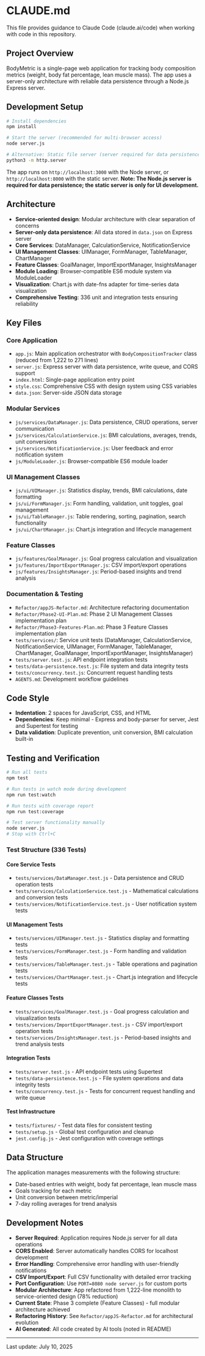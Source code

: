 # CLAUDE.md

This file provides guidance to Claude Code (claude.ai/code) when working with code in this repository.

## Project Overview

BodyMetric is a single-page web application for tracking body composition metrics (weight, body fat percentage, lean muscle mass). The app uses a server-only architecture with reliable data persistence through a Node.js Express server.

## Development Setup

```bash
# Install dependencies
npm install

# Start the server (recommended for multi-browser access)
node server.js

# Alternative: Static file server (server required for data persistence)
python3 -m http.server
```

The app runs on `http://localhost:3000` with the Node server, or `http://localhost:8000` with the static server. **Note: The Node.js server is required for data persistence; the static server is only for UI development.**

## Architecture

- **Service-oriented design**: Modular architecture with clear separation of concerns
- **Server-only data persistence**: All data stored in `data.json` on Express server
- **Core Services**: DataManager, CalculationService, NotificationService
- **UI Management Classes**: UIManager, FormManager, TableManager, ChartManager
- **Feature Classes**: GoalManager, ImportExportManager, InsightsManager
- **Module Loading**: Browser-compatible ES6 module system via ModuleLoader
- **Visualization**: Chart.js with date-fns adapter for time-series data visualization
- **Comprehensive Testing**: 336 unit and integration tests ensuring reliability

## Key Files

### Core Application
- `app.js`: Main application orchestrator with `BodyCompositionTracker` class (reduced from 1,222 to 271 lines)
- `server.js`: Express server with data persistence, write queue, and CORS support
- `index.html`: Single-page application entry point
- `style.css`: Comprehensive CSS with design system using CSS variables
- `data.json`: Server-side JSON data storage

### Modular Services
- `js/services/DataManager.js`: Data persistence, CRUD operations, server communication
- `js/services/CalculationService.js`: BMI calculations, averages, trends, unit conversions
- `js/services/NotificationService.js`: User feedback and error notification system
- `js/ModuleLoader.js`: Browser-compatible ES6 module loader

### UI Management Classes
- `js/ui/UIManager.js`: Statistics display, trends, BMI calculations, date formatting
- `js/ui/FormManager.js`: Form handling, validation, unit toggles, goal management
- `js/ui/TableManager.js`: Table rendering, sorting, pagination, search functionality
- `js/ui/ChartManager.js`: Chart.js integration and lifecycle management

### Feature Classes
- `js/features/GoalManager.js`: Goal progress calculation and visualization
- `js/features/ImportExportManager.js`: CSV import/export operations
- `js/features/InsightsManager.js`: Period-based insights and trend analysis

### Documentation & Testing
- `Refactor/appJS-Refactor.md`: Architecture refactoring documentation
- `Refactor/Phase2-UI-Plan.md`: Phase 2 UI Management Classes implementation plan
- `Refactor/Phase3-Features-Plan.md`: Phase 3 Feature Classes implementation plan
- `tests/services/`: Service unit tests (DataManager, CalculationService, NotificationService, UIManager, FormManager, TableManager, ChartManager, GoalManager, ImportExportManager, InsightsManager)
- `tests/server.test.js`: API endpoint integration tests
- `tests/data-persistence.test.js`: File system and data integrity tests
- `tests/concurrency.test.js`: Concurrent request handling tests
- `AGENTS.md`: Development workflow guidelines

## Code Style

- **Indentation**: 2 spaces for JavaScript, CSS, and HTML
- **Dependencies**: Keep minimal - Express and body-parser for server, Jest and Supertest for testing
- **Data validation**: Duplicate prevention, unit conversion, BMI calculation built-in

## Testing and Verification

```bash
# Run all tests
npm test

# Run tests in watch mode during development
npm run test:watch

# Run tests with coverage report
npm run test:coverage

# Test server functionality manually
node server.js
# Stop with Ctrl+C
```

### Test Structure (336 Tests)

#### Core Service Tests
- `tests/services/DataManager.test.js` - Data persistence and CRUD operation tests
- `tests/services/CalculationService.test.js` - Mathematical calculations and conversion tests
- `tests/services/NotificationService.test.js` - User notification system tests

#### UI Management Tests
- `tests/services/UIManager.test.js` - Statistics display and formatting tests
- `tests/services/FormManager.test.js` - Form handling and validation tests
- `tests/services/TableManager.test.js` - Table operations and pagination tests
- `tests/services/ChartManager.test.js` - Chart.js integration and lifecycle tests

#### Feature Classes Tests
- `tests/services/GoalManager.test.js` - Goal progress calculation and visualization tests
- `tests/services/ImportExportManager.test.js` - CSV import/export operation tests
- `tests/services/InsightsManager.test.js` - Period-based insights and trend analysis tests

#### Integration Tests
- `tests/server.test.js` - API endpoint tests using Supertest
- `tests/data-persistence.test.js` - File system operations and data integrity tests
- `tests/concurrency.test.js` - Tests for concurrent request handling and write queue

#### Test Infrastructure
- `tests/fixtures/` - Test data files for consistent testing
- `tests/setup.js` - Global test configuration and cleanup
- `jest.config.js` - Jest configuration with coverage settings

## Data Structure

The application manages measurements with the following structure:
- Date-based entries with weight, body fat percentage, lean muscle mass
- Goals tracking for each metric
- Unit conversion between metric/imperial
- 7-day rolling averages for trend analysis

## Development Notes

- **Server Required**: Application requires Node.js server for all data operations
- **CORS Enabled**: Server automatically handles CORS for localhost development
- **Error Handling**: Comprehensive error handling with user-friendly notifications
- **CSV Import/Export**: Full CSV functionality with detailed error tracking
- **Port Configuration**: Use `PORT=8080 node server.js` for custom ports
- **Modular Architecture**: App refactored from 1,222-line monolith to service-oriented design (78% reduction)
- **Current State**: Phase 3 complete (Feature Classes) - full modular architecture achieved
- **Refactoring History**: See `Refactor/appJS-Refactor.md` for architectural evolution
- **AI Generated**: All code created by AI tools (noted in README)

---

Last update: July 10, 2025